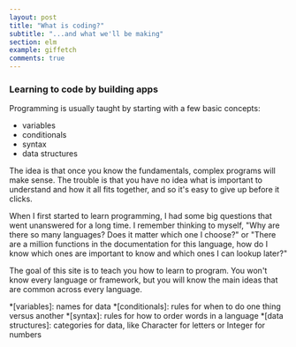 ```yaml
---
layout: post
title: "What is coding?"
subtitle: "...and what we'll be making"
section: elm
example: giffetch
comments: true
---
```


### Learning to code by building apps

Programming is usually taught by starting with a few basic concepts:

  * variables
  * conditionals
  * syntax
  * data structures

The idea is that once you know the fundamentals, complex programs will make sense. The trouble is that you have no idea what is important to understand and how it all fits together, and so it's easy to give up before it clicks.

When I first started to learn programming, I had some big questions that went unanswered for a long time. I remember thinking to myself, "Why are there so many languages? Does it matter which one I choose?" or "There are a million functions in the documentation for this language, how do I know which ones are important to know and which ones I can lookup later?"

The goal of this site is to teach you how to learn to program. You won't know every language or framework, but you will know the main ideas that are common across every language.

<!-- Instead of starting with syntax, we'll build an app that gets GIFs and draws them on the page. -->

<!-- We'll be teaching by example so that you know why you need to understand each idea. Oh, and I'm just going to set your expectations before we begin: there's simply *no way* to understand everything your first time through. Too many concepts are dependent on one another, they can't all be explained in isolation. That's a big part of the reason learning to program feels so difficult when you first start. You think you should be understanding everything that's being said, when really you're not expected to. You will pick it up in time. Just remember that the feeling of confusion is your friend: it means you're *learning*. The only way to learn is by repetition. Not rote memorization, but repetition - slowly growing in knowledge over time. -->

<!-- Lots of courses teach programming using a single language, say Python or Java. The benefit is that you can become comfortable with one way of doing things. But I actually think this is a mistake for new developers. If you have only been exposed to one language, you waste a lot of time trying to make the problem fit into your language's way of doing things, when you could solve it easily using another language or technique. -->

<!-- We'll learn enough of a few languages to understand the core problem solving techniques that are common between every language and then start to see how different languages are better at solving different problems. -->

*[variables]: names for data
*[conditionals]: rules for when to do one thing versus another
*[syntax]: rules for how to order words in a language
*[data structures]: categories for data, like Character for letters or Integer for numbers
